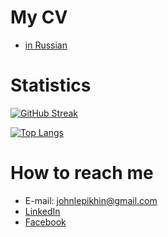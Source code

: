 
# My CV

 - [in Russian](https://github.com/johnlepikhin/johnlepikhin-cv/releases/latest/download/ru.pdf)

# Statistics

[![GitHub Streak](http://github-readme-streak-stats.herokuapp.com?user=johnlepikhin)](https://git.io/streak-stats)

[![Top Langs](https://github-readme-stats.vercel.app/api/top-langs/?username=your-github-username)](https://github.com/anuraghazra/github-readme-stats)

# How to reach me

 - E-mail: [johnlepikhin@gmail.com](mailto:johnlepikhin@gmail.com)
 - [LinkedIn](https://www.linkedin.com/in/evgenii-lepikhin-7b48b183/)
 - [Facebook](https://www.facebook.com/john.lepikhin)
